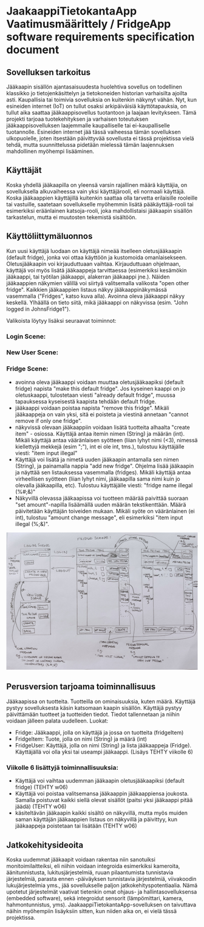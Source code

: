 # JaakaappiTietokantaApp Vaatimusmäärittely / FridgeApp software requirements specification document

## Sovelluksen tarkoitus
Jääkaapin sisällön ajantasaisuudesta huolehtiva sovellus on todellinen klassikko jo tietojenkäsittelyn ja tietokoneiden historian varhaisilta ajoilta asti. Kaupallisia tai toimivia sovelluksia on kuitenkin näkynyt vähän. Nyt, kun esineiden internet (IoT) on tullut osaksi arkipäiväisiä käyttötapauksia, on tullut aika saattaa jääkaappisovellus tuotantoon ja laajaan levitykseen. Tämä projekti tarjoaa tuotekehityksen ja varhaisen toteutuksen jääkaappisovelluksen laajemmalle kaupalliselle tai ei-kaupalliselle tuotannolle. Esineiden internet jää tässä vaiheessa tämän sovelluksen ulkopuolelle, joten itsestään päivittyvää sovellusta ei tässä projektissa vielä tehdä, mutta suunnittelussa pidetään mielessä tämän laajennuksen mahdollinen myöhempi lisääminen.

## Käyttäjät
Koska yhdellä jääkaapilla on yleensä varsin rajallinen määrä käyttäjia, on sovelluksella alkuvaiheessa vain yksi käyttäjärooli, eli normaali käyttäjä. Koska jääkaappien käyttäjillä kuitenkin saattaa olla tarvetta erilaisille rooleille tai vastuille, saatetaan sovellukselle myöhemmin lisätä pääkäyttäjä-rooli tai esimerkiksi eräänlainen katsoja-rooli, joka mahdollistaisi jääkaapin sisällön tarkastelun, mutta ei muutosten tekemistä sisältöön.

## Käyttöliittymäluonnos
Kun uusi käyttäjä luodaan on käyttäjä nimeää itselleen oletusjääkaapin (default fridge), jonka voi ottaa käyttöön ja kustomoida omanlaisekseen. Oletusjääkaapin voi kirjauduttuaan vaihtaa. Kirjauduttuaan ohjelmaan, käyttäjä voi myös lisätä jääkaappeja tarvittaessa (esimerkiksi kesämökin jääkaappi, tai työtilan jääkaappi, alakerran jääkaappi jne.). Näiden jääkaappien näkymien välillä voi siirtyä valitsemalla valikosta "open other fridge". Kaikkien jääkaappien listaus näkyy jääkaappinäkymässä vasemmalla ("Fridges", katso kuva alla). Avoinna oleva jääkaappi näkyy keskellä. Ylhäällä on tieto siitä, mikä jääkaappi on näkyvissa (esim. "John logged in JohnsFridge1"). 

Valikoista löytyy lisäksi seuraavat toiminnot:

### Login Scene:

### New User Scene:

### Fridge Scene:
- avoinna oleva jääkaappi voidaan muuttaa oletusjääkaapiksi (default fridge) napista "make this default fridge". Jos kyseinen kaappi on jo oletuskaappi, tulostetaan viesti "already default fridge", muussa tapauksessa kyseisestä kaapista tehdään default fridge.
- jääkaappi voidaan poistaa napista "remove this fridge". Mikäli jääkaappeja on vain yksi, sitä ei poisteta ja viestinä annetaan "cannot remove if only one fridge".
- näkyvissä olevaan jääkaappiin voidaan lisätä tuotteita alhaalta "create item" - osiossa. Käyttäjä antaa itemin nimen (String) ja määrän (int). Mikäli käyttäjä antaa vääränlaisen syötteen (liian lyhyt nimi (<3), nimessä kiellettyjä mekkejä (esim ";"), int ei ole int, tms.), tulostuu käyttäjälle viesti: "item input illegal"
- Käyttäjä voi lisätä ja nimetä uuden jääkaapin antamalla sen nimen (String), ja painamalla nappia "add new fridge". Ohjelma lisää jääkaapin ja näyttää sen listauksessa vasemmalla (fridges). Mikäli käyttäjä antaa virheellisen syötteen (liian lyhyt nimi, jääkaapilla sama nimi kuin jo olevalla jääkaapilla, etc). Tulostuu käyttäjälle viesti: "fridge name illegal (%#;&)"
- Näkyvillä olevassa jääkaapissa voi tuotteen määrää paivittää suoraan "set amount"-napilla lisäämällä uuden määrän tekstikenttään. Määrä päivitetään käyttäjän toiveiden mukaan. Mikäli syöte on vääränlainen (ei int), tulostuu "amount change message", eli esimerkiksi "item input illegal (%;&)".

<img src = "https://github.com/terodotus/ot-harjoitustyo/blob/master/JaakaappiTietokantaApp/dokumentaatio/Kuvat/UserInterface_06052020.jpg" width=900 >

## Perusversion tarjoama toiminnallisuus
Jääkaapissa on tuotteita. Tuotteilla on ominaisuuksia, kuten määrä. Käyttäjä pystyy sovelluksesta käsin katsomaan kaapin sisällön. Käyttäjä pystyy päivittämään tuotteet ja tuotteiden tiedot. Tiedot tallennetaan ja niihin voidaan jälleen palata uudelleen. 
Luokat:
- Fridge: Jääkaappi, jolla on käyttäjä ja jossa on tuotteita (fridgeItem)
- FridgeItem: Tuote, jolla on nimi (String) ja määrä (int)
- FridgeUser: Käyttäjä, jolla on nimi (String) ja lista jääkaappeja (Fridge). Käyttäjällä voi olla yksi tai useampi jääkaappi. (Lisäys TEHTY viikolle 6)

### Viikolle 6 lisättyjä toiminnallisuuksia:
- Käyttäjä voi vaihtaa uudemman jääkaapin oletusjääkaapiksi (default fridge) (TEHTY w06)
- Käyttäjä voi poistaa valitsemansa jääkaappin jääkaappiensa joukosta. Samalla poistuvat kaikki siellä olevat sisällöt (paitsi yksi jääkaappi pitää jäädä) (TEHTY w06)
- käsiteltävän jääkaapin kaikki sisältö on näkyvillä, mutta myös muiden saman käyttäjän jääkaappien listaus on näkyvillä ja päivittyy, kun jääkaappeja poistetaan tai lisätään (TEHTY w06)

## Jatkokehitysideoita
Koska uudemmat jääkaapit voidaan rakentaa niin sanotuiksi monitoimilaitteiksi, eli niihin voidaan integroida esimerkiksi kameroita, äänitunnistusta, lukitusjärjestelmiä, ruuan pilaantumista tunnistavia järjestelmiä, parasta ennen -päiväyksen tunnistavia järjestelmiä, viivakoodin lukujärjestelmia yms., jää sovellukselle paljon jatkokehityspotentiaalia. Nämä upotetut järjestelmät vaativat tietenkin omat ohjaus- ja hallintasovelluksensa (embedded software), sekä integroidut sensorit (lämpömittari, kamera, hahmontunnistus, yms). JaakaappiTietokantaApp-sovelluksen on taivuttava näihin myöhempiin lisäyksiin sitten, kun niiden aika on, ei vielä tässä projektissa.

